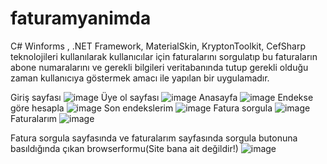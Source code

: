 # faturamyanimda
C# Winforms , .NET Framework, MaterialSkin, KryptonToolkit, CefSharp teknolojileri kullanılarak kullanıcılar için faturalarını sorgulatıp bu faturaların abone numaralarını ve gerekli bilgileri veritabanında tutup gerekli olduğu zaman kullanıcıya göstermek amacı ile yapılan bir uygulamadır.

Giriş sayfası
![image](https://github.com/infinityosman/faturamyanimda/assets/77057974/9af21da2-36b0-4ef0-ad29-b1039ce974d6)
Üye ol sayfası
![image](https://github.com/infinityosman/faturamyanimda/assets/77057974/b4f263ba-cb29-4e49-9b57-f1365a73fdaf)
Anasayfa
![image](https://github.com/infinityosman/faturamyanimda/assets/77057974/52a02d53-1e21-4bfb-a873-206c1c208b84)
Endekse göre hesapla
![image](https://github.com/infinityosman/faturamyanimda/assets/77057974/97698563-3dd9-410d-b028-308e1c72655a)
Son endekslerim
![image](https://github.com/infinityosman/faturamyanimda/assets/77057974/a4c6e2c2-0af9-4880-a0a3-3e38dd126bb4)
Fatura sorgula
![image](https://github.com/infinityosman/faturamyanimda/assets/77057974/3dfe6a4b-d979-48b7-b8d9-2a858e3ebf14)
Faturalarım
![image](https://github.com/infinityosman/faturamyanimda/assets/77057974/4d0b6211-7aa9-4d04-93db-05c0e7129705)

Fatura sorgula sayfasında ve faturalarım sayfasında sorgula butonuna basıldığında çıkan browserformu(Site bana ait değildir!)
![image](https://github.com/infinityosman/faturamyanimda/assets/77057974/262103b0-1bc9-4945-8ba2-0d8a152bce15)
